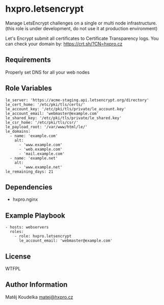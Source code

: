 hxpro.letsencrypt
=================

Manage LetsEncrypt challenges on a single or multi node infrastructure.
(this role is under development, do not use it at production environment)

Let's Encrypt submit all certificates to Certificate Transparency logs.
You can check your domain by: https://crt.sh/?CN=hxpro.cz

Requirements
------------

Properly set DNS for all your web nodes

Role Variables
--------------

```
le_server: 'https://acme-staging.api.letsencrypt.org/directory'
le_cert_home: '/etc/pki/tls/certs/'
le_account_key: '/etc/pki/tls/private/le_account.key'
le_account_email: 'webmaster@example.com'
le_shared_key: '/etc/pki/tls/private/le_shared.key'
le_csr_home: '/etc/pki/tls/csr/'
le_payload_root: '/var/www/html/le/'
le_domains:
  - name: 'example.com'
    alt:
      - 'www.example.com'
      - 'web.example.com'
      - 'mail.example.com'
  - name: 'example.net'
    alt:
      - 'www.example.net'
le_remaining_days: 21
```

Dependencies
------------

 - hxpro.nginx

Example Playbook
----------------

    - hosts: webservers
      roles:
        - role: hxpro.letsencrypt
          le_account_email: 'webmaster@example.com'

License
-------

WTFPL

Author Information
------------------

Matěj Koudelka <matej@hxpro.cz>
